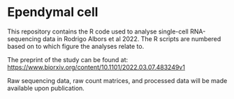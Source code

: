 # Ependymal cell

This repository contains the R code used to analyse single-cell RNA-sequencing data in Rodrigo Albors et al 2022. The R scripts are numbered based on to which figure the analyses relate to.

The preprint of the study can be found at: <https://www.biorxiv.org/content/10.1101/2022.03.07.483249v1>

Raw sequencing data, raw count matrices, and processed data will be made available upon publication.
